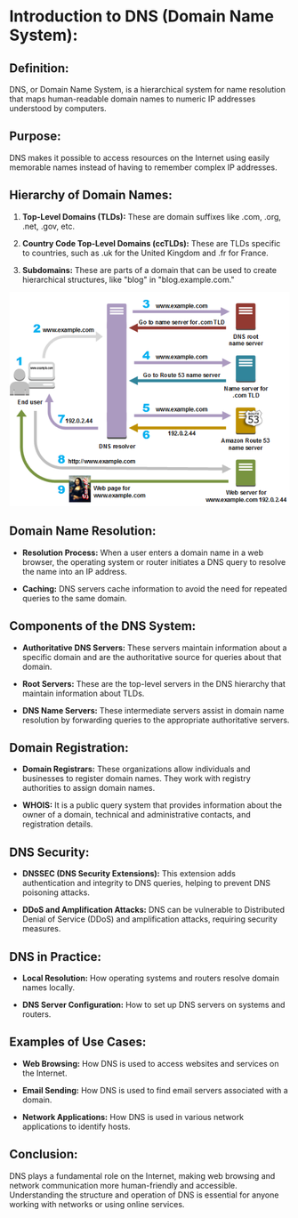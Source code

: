 # Introduction to DNS (Domain Name System):

## Definition:
DNS, or Domain Name System, is a hierarchical system for name resolution that maps human-readable domain names to numeric IP addresses understood by computers.

## Purpose:
DNS makes it possible to access resources on the Internet using easily memorable names instead of having to remember complex IP addresses.

## Hierarchy of Domain Names:
1. **Top-Level Domains (TLDs):** These are domain suffixes like .com, .org, .net, .gov, etc.

2. **Country Code Top-Level Domains (ccTLDs):** These are TLDs specific to countries, such as .uk for the United Kingdom and .fr for France.

3. **Subdomains:** These are parts of a domain that can be used to create hierarchical structures, like "blog" in "blog.example.com."

<div>
<img src="img/dns.png"/>
</div>

## Domain Name Resolution:
- **Resolution Process:** When a user enters a domain name in a web browser, the operating system or router initiates a DNS query to resolve the name into an IP address.

- **Caching:** DNS servers cache information to avoid the need for repeated queries to the same domain.

## Components of the DNS System:
- **Authoritative DNS Servers:** These servers maintain information about a specific domain and are the authoritative source for queries about that domain.

- **Root Servers:** These are the top-level servers in the DNS hierarchy that maintain information about TLDs.

- **DNS Name Servers:** These intermediate servers assist in domain name resolution by forwarding queries to the appropriate authoritative servers.

## Domain Registration:
- **Domain Registrars:** These organizations allow individuals and businesses to register domain names. They work with registry authorities to assign domain names.

- **WHOIS:** It is a public query system that provides information about the owner of a domain, technical and administrative contacts, and registration details.

## DNS Security:
- **DNSSEC (DNS Security Extensions):** This extension adds authentication and integrity to DNS queries, helping to prevent DNS poisoning attacks.

- **DDoS and Amplification Attacks:** DNS can be vulnerable to Distributed Denial of Service (DDoS) and amplification attacks, requiring security measures.

## DNS in Practice:
- **Local Resolution:** How operating systems and routers resolve domain names locally.

- **DNS Server Configuration:** How to set up DNS servers on systems and routers.

## Examples of Use Cases:
- **Web Browsing:** How DNS is used to access websites and services on the Internet.

- **Email Sending:** How DNS is used to find email servers associated with a domain.

- **Network Applications:** How DNS is used in various network applications to identify hosts.

## Conclusion:
DNS plays a fundamental role on the Internet, making web browsing and network communication more human-friendly and accessible. Understanding the structure and operation of DNS is essential for anyone working with networks or using online services.
